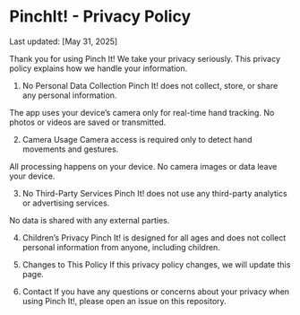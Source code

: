 # PinchIt! - Privacy Policy
Last updated: [May 31, 2025]

Thank you for using Pinch It! We take your privacy seriously. This privacy policy explains how we handle your information.

1. No Personal Data Collection
Pinch It! does not collect, store, or share any personal information.

The app uses your device’s camera only for real-time hand tracking. No photos or videos are saved or transmitted.

2. Camera Usage
Camera access is required only to detect hand movements and gestures.

All processing happens on your device. No camera images or data leave your device.

3. No Third-Party Services
Pinch It! does not use any third-party analytics or advertising services.

No data is shared with any external parties.

4. Children’s Privacy
Pinch It! is designed for all ages and does not collect personal information from anyone, including children.

5. Changes to This Policy
If this privacy policy changes, we will update this page.

6. Contact
If you have any questions or concerns about your privacy when using Pinch It!, please open an issue on this repository.
